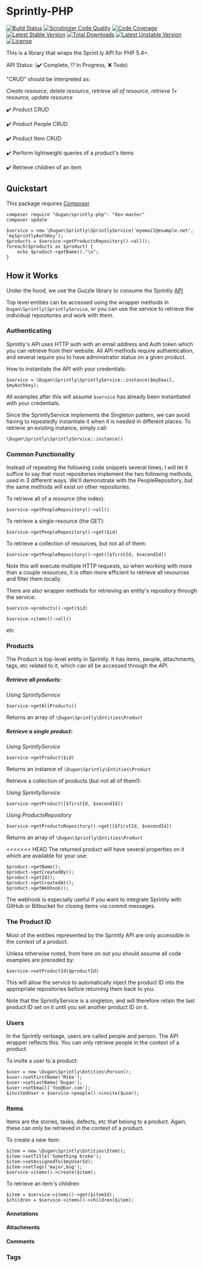 # Sprintly-PHP

[![Build Status](https://travis-ci.org/mikedugan/sprintly-php.svg?branch=master)](https://travis-ci.org/mikedugan/sprintly-php)
[![Scrutinizer Code Quality](https://scrutinizer-ci.com/g/mikedugan/sprintly-php/badges/quality-score.png?b=master)](https://scrutinizer-ci.com/g/mikedugan/sprintly-php/?branch=master)
[![Code Coverage](https://scrutinizer-ci.com/g/mikedugan/sprintly-php/badges/coverage.png?b=master)](https://scrutinizer-ci.com/g/mikedugan/sprintly-php/?branch=master)
[![Latest Stable Version](https://poser.pugx.org/dugan/sprintly-php/v/stable.svg)](https://packagist.org/packages/dugan/sprintly-php) [![Total Downloads](https://poser.pugx.org/dugan/sprintly-php/downloads.svg)](https://packagist.org/packages/dugan/sprintly-php) [![Latest Unstable Version](https://poser.pugx.org/dugan/sprintly-php/v/unstable.svg)](https://packagist.org/packages/dugan/sprintly-php) [![License](https://poser.pugx.org/dugan/sprintly-php/license.svg)](https://packagist.org/packages/dugan/sprintly-php)

This is a library that wraps the Sprint.ly API for PHP 5.4+.

API Status: (:heavy_check_mark: Complete, :interrobang: In Progress, :x: Todo)

"CRUD" should be interpreted as: 

*Create resource, delete resource, retrieve all of resource, retrieve 1+ resource, update resource*

:heavy_check_mark: Product CRUD 

:heavy_check_mark: Product People CRUD

:heavy_check_mark: Product Item CRUD

:heavy_check_mark: Perform lightweight queries of a product's items

:heavy_check_mark: Retrieve children of an item

## Quickstart

This package requires [Composer](http://getcomposer.org)
```
composer require "dugan/sprintly-php": "dev-master"
composer update
```
```
$service = new \Dugan\Sprintly\SprintlyService('myemail@example.net', 'mySprintlyAuthKey');
$products = $service->getProductsRepository()->all();
foreach($products as $product) {
    echo $product->getName()."\n";
}
```

## How it Works
Under the hood, we use the Guzzle library to consume the Sprintly [API](https://sprintly.uservoice.com/knowledgebase/topics/15784-api)

Top level entities can be accessed using the wrapper methods in `Dugan\Sprintly\SprintlyService`, or you can use the service to retrieve the individual repositories and work with them.

### Authenticating

Sprintly's API uses HTTP auth with an email address and Auth token which you can retrieve from their website. All API methods require authentication, and several require you to have administrator status
on a given product.

How to instantiate the API with your credentials:

`$service = \Dugan\Sprintly\SprintlyService::instance($myEmail, $myAuthkey);`

All examples after this will assume `$service` has already been instantiated with your credentials.

Since the SprintlyService implements the Singleton pattern, we can avoid having to repeatedly instantiate it when it is needed in different places. To retrieve an existing instance, simply call:

`\Dugan\Sprintly\SprintlyService::instance()`

### Common Functionality

Instead of repeating the following code snippets several times, I will let it suffice to say that most
repositories implement the two following methods, used in 3 different ways. We'll demonstrate with the
PeopleRepository, but the same methods will exist on other repositories.

To retrieve all of a resource (the index):

`$service->getPeopleRepository()->all()`

To retrieve a single resource (the GET):

`$service->getPeopleRepository()->get($id)`

To retrieve a collection of resources, but not all of them:

`$service->getPeopleRepository()->get([$firstId, $secondId])`

Note this will execute multiple HTTP requests, so when working with more than a couple resources,
it is often more efficient to retrieve all resources and filter them locally.

There are also wrapper methods for retrieving an entity's repository through the service:

`$service->products()->get($id)`

`$service->items()->all()`

etc

### Products

The Product is top-level entity in Sprintly. It has items, people, attachments, tags, etc related to it, which can all be accessed through the API.

##### Retrieve all products:

*Using SprintlyService*

`$service->getAllProducts()`

Returns an array of `\Dugan\Sprintly\Entities\Product`


##### Retrieve a single product:

*Using SprintlyService*

`$service->getProduct($id)`

Returns an instance of `\Dugan\Sprintly\Entities\Product`

Retrieve a collection of products (but not all of them!):

*Using SprintlyService*

`$service->getProduct([$firstId, $secondId])`

*Using ProductsRepository*

`$service->getProductsRepository()->get([$firstId, $secondId])`

Returns an array of `\Dugan\Sprintly\Entities\Product`

<<<<<<< HEAD
The returned product will have several properties on it which are available for your use:

```
$product->getName();
$product->getCreatedBy();
$product->getId();
$product->getCreatedAt();
$product->getWebhook();
```

The webhook is especially useful if you want to integrate Sprintly with GitHub or Bitbucket for closing items via commit messages.

### The Product ID

Most of the entities represented by the Sprintly API are only accessible in the context of a product.

Unless otherwise noted, from here on out you should assume all code examples are preceded by:

`$service->setProductId($productId)`

This will allow the service to automatically inject the product ID into the appropriate repositories
before returning them back to you.

Note that the SprintlyService is a singleton, and will therefore retain the last product ID set on it until you set another product ID on it.

### Users

In the Sprintly verbiage, users are called people and person. The API wrapper reflects this. You can only retrieve people in the context of a product.

To invite a user to a product:

```
$user = new \Dugan\Sprintly\Entities\Person();
$user->setFirstName('Mike');
$user->setLastName('Dugan');
$user->setEmail('foo@bar.com');
$invitedUser = $service->people()->invite($user);
```

### Items

Items are the stories, tasks, defects, etc that belong to a product. Again, these can only be retrieved in the context of a product.

To create a new item:
```
$item = new \Dugan\Sprintly\Entities\Item();
$item->setTitle('Something broke');
$item->setAssignedTo($myUserId);
$item->setTags('major,bug');
$service->items()->create($item);
```

To retrieve an item's children:

```
$item = $service->items()->get($itemId);
$children = $service->items()->children($item);
```

#### Annotations

#### Attachments

#### Comments

### Tags


